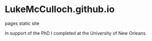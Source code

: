 # LukeMcCulloch.github.io
pages static site

In support of the PhD I completed at the University of New Orleans.
